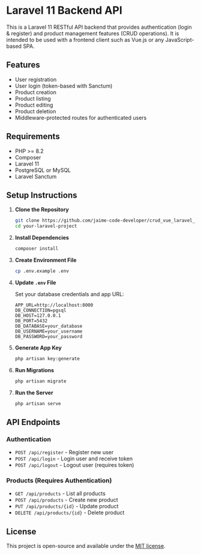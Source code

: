 # Laravel 11 Backend API

This is a Laravel 11 RESTful API backend that provides authentication (login & register) and product management features (CRUD operations). It is intended to be used with a frontend client such as Vue.js or any JavaScript-based SPA.

## Features

- User registration
- User login (token-based with Sanctum)
- Product creation
- Product listing
- Product editing
- Product deletion
- Middleware-protected routes for authenticated users

## Requirements

- PHP >= 8.2
- Composer
- Laravel 11
- PostgreSQL or MySQL
- Laravel Sanctum

## Setup Instructions

1. **Clone the Repository**
   ```bash
   git clone https://github.com/jaime-code-developer/crud_vue_laravel_pg_back
   cd your-laravel-project
   ```

2. **Install Dependencies**
   ```bash
   composer install
   ```

3. **Create Environment File**
   ```bash
   cp .env.example .env
   ```

4. **Update `.env` File**

   Set your database credentials and app URL:
   ```
   APP_URL=http://localhost:8000
   DB_CONNECTION=pgsql
   DB_HOST=127.0.0.1
   DB_PORT=5432
   DB_DATABASE=your_database
   DB_USERNAME=your_username
   DB_PASSWORD=your_password
   ```

5. **Generate App Key**
   ```bash
   php artisan key:generate
   ```

6. **Run Migrations**
   ```bash
   php artisan migrate
   ```

7. **Run the Server**
   ```bash
   php artisan serve
   ```

## API Endpoints

### Authentication

- `POST /api/register` - Register new user
- `POST /api/login` - Login user and receive token
- `POST /api/logout` - Logout user (requires token)

### Products (Requires Authentication)

- `GET /api/products` - List all products
- `POST /api/products` - Create new product
- `PUT /api/products/{id}` - Update product
- `DELETE /api/products/{id}` - Delete product

## License

This project is open-source and available under the [MIT license](LICENSE).
